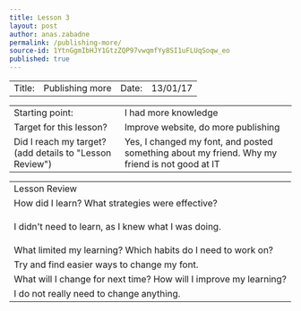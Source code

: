 ```yaml
---
title: Lesson 3
layout: post
author: anas.zabadne
permalink: /publishing-more/
source-id: 1YtnGgmIbHJY1GtzZQP97vwqmfYy8SI1uFLUqSoqw_eo
published: true
---
```

<table>
  <tr>
    <td>Title:  </td>
    <td>Publishing more</td>
    <td> Date:  </td>
    <td>13/01/17</td>
  </tr>
</table>


<table>
  <tr>
    <td>Starting point:</td>
    <td>I had more knowledge</td>
  </tr>
  <tr>
    <td>Target for this lesson?</td>
    <td>Improve website, do more publishing</td>
  </tr>
  <tr>
    <td>Did I reach my target? 
(add details to "Lesson Review")</td>
    <td>Yes, I changed my font, and posted something about my friend. Why my friend is not good at IT</td>
  </tr>
</table>


<table>
  <tr>
    <td>Lesson Review</td>
  </tr>
  <tr>
    <td>How did I learn? What strategies were effective? </td>
  </tr>
  <tr>
    <td>

I didn't need to learn, as I knew what I was doing.</td>
  </tr>
  <tr>
    <td>What limited my learning? Which habits do I need to work on? </td>
  </tr>
  <tr>
    <td>
Try and find easier ways to change my font.</td>
  </tr>
  <tr>
    <td>What will I change for next time? How will I improve my learning?</td>
  </tr>
  <tr>
    <td>
I do not really need to change anything.</td>
  </tr>
</table>



